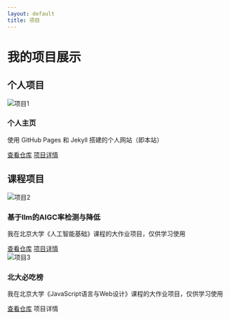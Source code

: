 ```yaml
---
layout: default
title: 项目
---
```


# 我的项目展示

## 个人项目

<div class="grid">
  <div class="project-card">
    <img src="assets/images/project1.png" alt="项目1">
    <h3>个人主页</h3>
    <p>使用 GitHub Pages 和 Jekyll 搭建的个人网站（即本站）</p>
    <div class="button-container">
      <a href="https://github.com/kuiningzzzz/kuiningzzzz.github.io" target="_blank">查看仓库</a>
      <a href="project/personal_pages.md" class="secondary">项目详情</a>
    </div>
  </div>
</div>

## 课程项目

<div class="grid">
  <div class="project-card">
    <img src="assets/images/project2.png" alt="项目2">
    <h3>基于llm的AIGC率检测与降低</h3>
    <p>我在北京大学《人工智能基础》课程的大作业项目，仅供学习使用</p>
    <div class="button-container">
      <a href="https://github.com/kuiningzzzz/AIGC_checker-reducer" target="_blank">查看仓库</a>
      <a href="project/AIGC_checker-reducer.md">项目详情</a>
    </div>
  </div>

  <div class="project-card">
    <img src="assets/images/project3.png" alt="项目3">
    <h3>北大必吃榜</h3>
    <p>我在北京大学《JavaScript语言与Web设计》课程的大作业项目，仅供学习使用</p>
    <div class="button-container">
      <a href="https://github.com/kuiningzzzz/Peking_University_Must-Eating_List" target="_blank">查看仓库</a>
      <a herf="project/PKU_must-eating_list.md">项目详情</a>
    </div>
  </div>
</div>